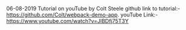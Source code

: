 06-08-2019 Tutorial on youTube by Colt Steele github link to tutorial:-
https://github.com/Colt/webpack-demo-app. 
youTube Link:-https://www.youtube.com/watch?v=JlBDfj75T3Y
